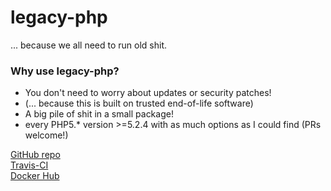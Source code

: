 # legacy-php

... because we all need to run old shit.

### Why use legacy-php?

 - You don't need to worry about updates or security patches!
 - (... because this is built on trusted end-of-life software)
 - A big pile of shit in a small package!
 - every PHP5.* version >=5.2.4 with as much options as I could find (PRs welcome!)

[GitHub repo](https://github.com/T4cC0re/legacy-php)  
[Travis-CI](https://travis-ci.org/T4cC0re/legacy-php)  
[Docker Hub](https://hub.docker.com/r/t4cc0re/legacy-php/)  
